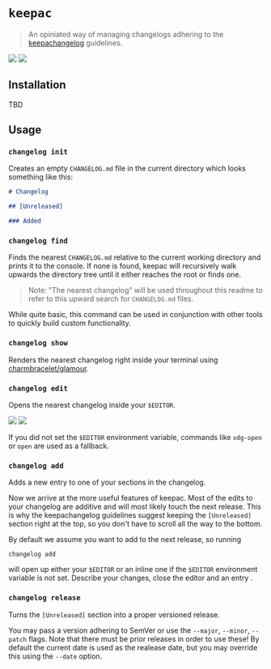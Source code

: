 # `keepac`

> An opiniated way of managing changelogs adhering to the [keepachangelog](https://keepachangelog.com/) guidelines.

![](https://niclasvaneyk.github.io/keepac/demo.light.gif#gh-light-mode-only)
![](https://niclasvaneyk.github.io/keepac/demo.dark.gif#gh-dark-mode-only)

## Installation

TBD

## Usage

### `changelog init`

Creates an empty `CHANGELOG.md` file in the current directory which looks something like this:

```markdown
# Changelog

## [Unreleased]

### Added
```

### `changelog find`

Finds the nearest `CHANGELOG.md` relative to the current working directory and prints it to the console.
If none is found, keepac will recursively walk upwards the directory tree until it either reaches the root or finds one.

> Note: "The nearest changelog" will be used throughout this readme to refer to this upward search for `CHANGELOG.md` files.

While quite basic, this command can be used in conjunction with other tools to quickly build custom functionality.

### `changelog show`

Renders the nearest changelog right inside your terminal using [charmbracelet/glamour](https://github.com/charmbracelet/glamour).

### `changelog edit`

Opens the nearest changelog inside your `$EDITOR`.

![](https://niclasvaneyk.github.io/keepac/insert.light.gif#gh-light-mode-only)
![](https://niclasvaneyk.github.io/keepac/insert.dark.gif#gh-dark-mode-only)

If you did not set the `$EDITOR` environment variable, commands like `xdg-open` or `open` are used as a fallback.

### `changelog add`

Adds a new entry to one of your sections in the changelog.

Now we arrive at the more useful features of keepac.
Most of the edits to your changelog are additive and will most likely touch the next release.
This is why the keepachangelog guidelines suggest keeping the `[Unreleased]` section right at the top, so you don't have to scroll all the way to the bottom.

By default we assume you want to add to the next release, so running

```shell
changelog add
```

will open up either your `$EDITOR` or an inline one if the `$EDITOR` environment variable is not set.
Describe your changes, close the editor and an entry .

### `changelog release`

Turns the `[Unreleased]` section into a proper versioned release.

You may pass a version adhering to SemVer or use the `--major`, `--minor`, `--patch` flags.
Note that there must be prior releases in order to use these!
By default the current date is used as the realease date, but you may override this using the `--date` option.
